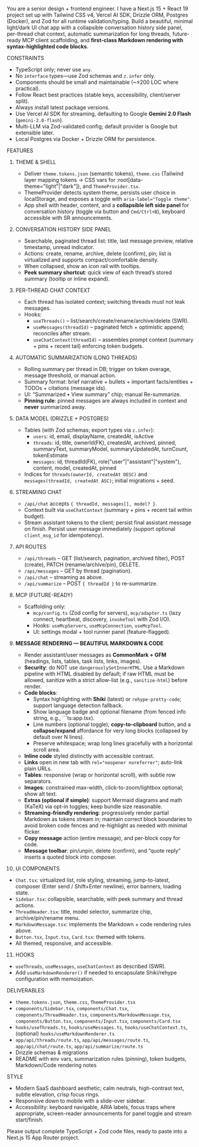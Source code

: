 You are a senior design + frontend engineer. I have a Next.js 15 + React 19 project set up with Tailwind CSS v4, Vercel AI SDK, Drizzle ORM, Postgres (Docker), and Zod for all runtime validation/typing. Build a beautiful, minimal light/dark UI chat app with a collapsible conversation history side panel, per-thread chat context, automatic summarization for long threads, future-ready MCP client scaffolding, and **first-class Markdown rendering with syntax-highlighted code blocks**.

CONSTRAINTS
- TypeScript only; never use `any`.
- No `interface` types—use Zod schemas and `z.infer` only.
- Components should be small and maintainable (~≤200 LOC where practical).
- Follow React best practices (stable keys, accessibility, client/server split).
- Always install latest package versions.
- Use Vercel AI SDK for streaming, defaulting to Google **Gemini 2.0 Flash** (`gemini-2.0-flash`).
- Multi-LLM via Zod-validated config; default provider is Google but extensible later.
- Local Postgres via Docker + Drizzle ORM for persistence.

FEATURES
1) THEME & SHELL
   - Deliver `theme.tokens.json` (semantic tokens), `theme.css` (Tailwind layer mapping tokens → CSS vars for :root[data-theme="light"|"dark"]), and `ThemeProvider.tsx`.
   - ThemeProvider detects system theme, persists user choice in localStorage, and exposes a toggle with `aria-label="Toggle theme"`.
   - App shell with header, content, and a **collapsible left side panel** for conversation history (toggle via button and `Cmd/Ctrl+B`), keyboard accessible with SR announcements.

2) CONVERSATION HISTORY SIDE PANEL
   - Searchable, paginated thread list: title, last message preview, relative timestamp, unread indicator.
   - Actions: create, rename, archive, delete (confirm), pin; list is virtualized and supports compact/comfortable density.
   - When collapsed, show an icon rail with tooltips.
   - **Peek summary shortcut**: quick view of each thread’s stored summary (tooltip or inline expand).

3) PER-THREAD CHAT CONTEXT
   - Each thread has isolated context; switching threads must not leak messages.
   - Hooks:
     - `useThreads()` – list/search/create/rename/archive/delete (SWR).
     - `useMessages(threadId)` – paginated fetch + optimistic append; reconciles after stream.
     - `useChatContext(threadId)` – assembles prompt context (summary + pins + recent tail) enforcing token budgets.

4) AUTOMATIC SUMMARIZATION (LONG THREADS)
   - Rolling summary per thread in DB; trigger on token overage, message threshold, or manual action.
   - Summary format: brief narrative + bullets + important facts/entities + TODOs + citations (message ids).
   - UI: “Summarized • View summary” chip; manual Re-summarize.
   - **Pinning rule**: pinned messages are always included in context and **never** summarized away.

5) DATA MODEL (DRIZZLE + POSTGRES)
   - Tables (with Zod schemas; export types via `z.infer`):
     - `users`: id, email, displayName, createdAt, isActive
     - `threads`: id, title, ownerId(FK), createdAt, archived, pinned, summaryText, summaryModel, summaryUpdatedAt, turnCount, tokenEstimate
     - `messages`: id, threadId(FK), role("user"|"assistant"|"system"), content, model, createdAt, pinned
   - Indices for `threads(ownerId, createdAt DESC)` and `messages(threadId, createdAt ASC)`; initial migrations + seed.

6) STREAMING CHAT
   - `/api/chat` accepts `{ threadId, messages[], model? }`.
   - Context built via `useChatContext` (summary + pins + recent tail within budget).
   - Stream assistant tokens to the client; persist final assistant message on finish. Persist user message immediately (support optional `client_msg_id` for idempotency).

7) API ROUTES
   - `/api/threads` – GET (list/search, pagination, archived filter), POST (create), PATCH (rename/archive/pin), DELETE.
   - `/api/messages` – GET by thread (pagination).
   - `/api/chat` – streaming as above.
   - `/api/summarize` – POST `{ threadId }` to re-summarize.

8) MCP (FUTURE-READY)
   - Scaffolding only:
     - `mcp/config.ts` (Zod config for servers), `mcp/adapter.ts` (lazy connect, heartbeat, discovery, `invokeTool` with Zod I/O).
     - Hooks: `useMcpServers`, `useMcpConnection`, `useMcpTool`.
     - UI: settings modal + tool runner panel (feature-flagged).

9) **MESSAGE RENDERING — BEAUTIFUL MARKDOWN & CODE**
   - Render assistant/user messages as **CommonMark + GFM** (headings, lists, tables, task lists, links, images).
   - **Security**: do NOT use `dangerouslySetInnerHTML`. Use a Markdown pipeline with HTML disabled by default; if raw HTML must be allowed, sanitize with a strict allow-list (e.g., `sanitize-html`) before render.
   - **Code blocks**:
     - Syntax highlighting with **Shiki** (latest) or `rehype-pretty-code`; support language detection fallback.
     - Show language badge and optional filename (from fenced info string, e.g., ```ts:app.tsx).
     - Line numbers (optional toggle), **copy-to-clipboard** button, and a **collapse/expand** affordance for very long blocks (collapsed by default over N lines).
     - Preserve whitespace; wrap long lines gracefully with a horizontal scroll area.
   - **Inline code** styled distinctly with accessible contrast.
   - **Links** open in new tab with `rel="noopener noreferrer"`; auto-link plain URLs.
   - **Tables**: responsive (wrap or horizontal scroll), with subtle row separators.
   - **Images**: constrained max-width, click-to-zoom/lightbox optional; show alt text.
   - **Extras (optional if simple)**: support Mermaid diagrams and math (KaTeX) via opt-in toggles; keep bundle size reasonable.
   - **Streaming-friendly rendering**: progressively render partial Markdown as tokens stream in; maintain correct block boundaries to avoid broken code fences and re-highlight as needed with minimal flicker.
   - **Copy message** action (entire message), and per-block copy for code.
   - **Message toolbar**: pin/unpin, delete (confirm), and “quote reply” inserts a quoted block into composer.

10) UI COMPONENTS
   - `Chat.tsx`: virtualized list, role styling, streaming, jump-to-latest, composer (Enter send / Shift+Enter newline), error banners, loading state.
   - `Sidebar.tsx`: collapsible, searchable, with peek summary and thread actions.
   - `ThreadHeader.tsx`: title, model selector, summarize chip, archive/pin/rename menu.
   - `MarkdownMessage.tsx`: implements the Markdown + code rendering rules above.
   - `Button.tsx`, `Input.tsx`, `Card.tsx`: themed with tokens.
   - All themed, responsive, and accessible.

11) HOOKS
   - `useThreads`, `useMessages`, `useChatContext` as described (SWR).
   - Add `useMarkdownRenderer()` if needed to encapsulate Shiki/rehype configuration with memoization.

DELIVERABLES
- `theme.tokens.json`, `theme.css`, `ThemeProvider.tsx`
- `components/Sidebar.tsx`, `components/Chat.tsx`, `components/ThreadHeader.tsx`, `components/MarkdownMessage.tsx`, `components/Button.tsx`, `components/Input.tsx`, `components/Card.tsx`
- `hooks/useThreads.ts`, `hooks/useMessages.ts`, `hooks/useChatContext.ts`, (optional) `hooks/useMarkdownRenderer.ts`
- `app/api/threads/route.ts`, `app/api/messages/route.ts`, `app/api/chat/route.ts`, `app/api/summarize/route.ts`
- Drizzle schemas & migrations
- README with env vars, summarization rules (pinning), token budgets, Markdown/Code rendering notes

STYLE
- Modern SaaS dashboard aesthetic; calm neutrals, high-contrast text, subtle elevation, crisp focus rings.
- Responsive down to mobile with a slide-over sidebar.
- Accessibility: keyboard navigable, ARIA labels, focus traps where appropriate, screen-reader announcements for panel toggle and stream start/finish.

Please output complete TypeScript + Zod code files, ready to paste into a Next.js 15 App Router project.
